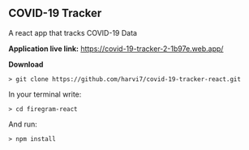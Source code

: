 ## COVID-19 Tracker
A react app that tracks COVID-19 Data

<strong>Application live link:</strong> https://covid-19-tracker-2-1b97e.web.app/

**Download**

`> git clone https://github.com/harvi7/covid-19-tracker-react.git`

In your terminal write:

`> cd firegram-react`

And run:

`> npm install`
